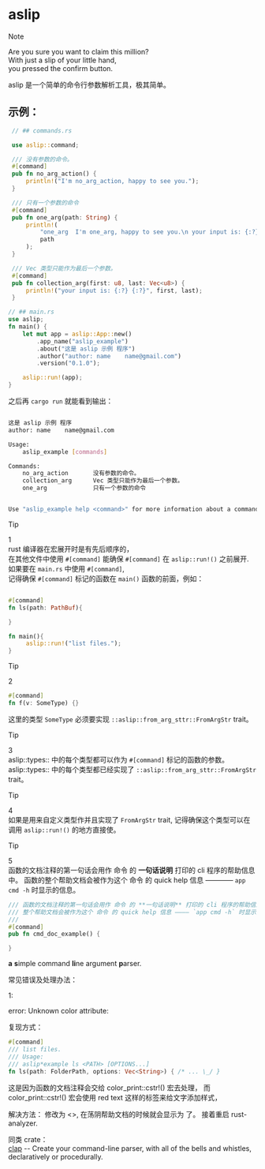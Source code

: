 # **aslip**

> [!NOTE]
> Are you sure you want to claim this million?  
> With just a slip of your little hand,  
> you pressed the confirm button.

aslip 是一个简单的命令行参数解析工具，极其简单。

## 示例：

```rust
 // ## commands.rs

 use aslip::command;

 /// 没有参数的命令。
 #[command]
 pub fn no_arg_action() {
     println!("I'm no_arg_action, happy to see you.");
 }

 /// 只有一个参数的命令
 #[command]
 pub fn one_arg(path: String) {
     println!(
         "one_arg  I'm one_arg, happy to see you.\n your input is: {:?}",
         path
     );
 }

 /// Vec 类型只能作为最后一个参数。
 #[command]
 pub fn collection_arg(first: u8, last: Vec<u8>) {
     println!("your input is: {:?} {:?}", first, last);
 }
```

```rust
// ## main.rs
use aslip;
fn main() {
    let mut app = aslip::App::new()
        .app_name("aslip_example")
        .about("这是 aslip 示例 程序")
        .author("author: name    name@gmail.com")
        .version("0.1.0");

    aslip::run!(app);
}

```

之后再 `cargo run` 就能看到输出：

```sh

这是 aslip 示例 程序
author: name    name@gmail.com

Usage:
    aslip_example [commands]

Commands:
    no_arg_action       没有参数的命令。
    collection_arg      Vec 类型只能作为最后一个参数。
    one_arg             只有一个参数的命令


Use "aslip_example help <command>" for more information about a command.

```

> [!TIP]
> 1  
> rust 编译器在宏展开时是有先后顺序的，  
> 在其他文件中使用 `#[command]` 能确保 `#[command]` 在 `aslip::run!()` 之前展开.  
> 如果要在 `main.rs` 中使用 `#[command]`,  
> 记得确保 `#[command]` 标记的函数在 `main()` 函数的前面，例如：
>
> ```rust
>
> #[command]
> fn ls(path: PathBuf){
>
> }
>
> fn main(){
>      aslip::run!("list files.");
> }
> ```

> [!TIP]
> 2
>
> ```rust
> #[command]
> fn f(v: SomeType) {}
> ```
>
> 这里的类型 `SomeType` 必须要实现 `::aslip::from_arg_sttr::FromArgStr` trait。

> [!TIP]
> 3  
> aslip::types:: 中的每个类型都可以作为 `#[command]` 标记的函数的参数。  
> aslip::types:: 中的每个类型都已经实现了 `::aslip::from_arg_sttr::FromArgStr` trait。

> [!TIP]
> 4  
> 如果是用来自定义类型作并且实现了 `FromArgStr` trait, 记得确保这个类型可以在调用 `aslip::run!()` 的地方直接使。

> [!TIP]
> 5  
> 函数的文档注释的第一句话会用作 命令 的 **一句话说明** 打印的 cli 程序的帮助信息中。
> 函数的整个帮助文档会被作为这个 命令 的 quick help 信息 ———— `app cmd -h` 时显示的信息。
>
> ```rust
> /// 函数的文档注释的第一句话会用作 命令 的 **一句话说明** 打印的 cli 程序的帮助信息中。
> /// 整个帮助文档会被作为这个 命令 的 quick help 信息 ———— `app cmd -h` 时显示的信息。
> ///
> #[command]
> pub fn cmd_doc_example() {
>
> }
> ```

**a** **s**imple command **li**ne argument **p**arser.

常见错误及处理办法：

1:

error: Unknown color attribute:

复现方式：

```rust
#[command]
/// list files.
/// Usage:
/// aslip*example ls <PATH> [OPTIONS...]
fn ls(path: FolderPath, options: Vec<String>) { /* ... \_/ }
```

这是因为函数的文档注释会交给 color_print::cstr!() 宏去处理，
而 color_print::cstr!() 宏会使用 <red>red text</red> 这样的标签来给文字添加样式，

解决方法：
修改为 <<PATH>>,
在荡阴帮助文档的时候就会显示为 <PATH> 了。
接着重启 rust-analyzer.

同类 crate：  
 [clap](https://crates.io/crates/aslip) -- Create your command-line parser, with all of the bells and whistles, declaratively or procedurally.
